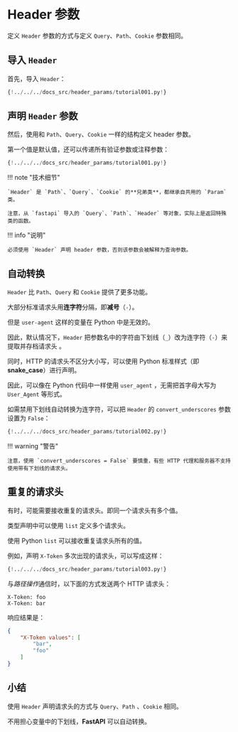 # Header 参数

定义 `Header` 参数的方式与定义 `Query`、`Path`、`Cookie` 参数相同。

## 导入 `Header`

首先，导入 `Header`：

```Python hl_lines="3"
{!../../../docs_src/header_params/tutorial001.py!}
```

## 声明 `Header` 参数

然后，使用和 `Path`、`Query`、`Cookie` 一样的结构定义 header 参数。

第一个值是默认值，还可以传递所有验证参数或注释参数：

```Python hl_lines="9"
{!../../../docs_src/header_params/tutorial001.py!}
```

!!! note "技术细节"

    `Header` 是 `Path`、`Query`、`Cookie` 的**兄弟类**，都继承自共用的 `Param` 类。

    注意，从 `fastapi` 导入的 `Query`、`Path`、`Header` 等对象，实际上是返回特殊类的函数。

!!! info "说明"

    必须使用 `Header` 声明 header 参数，否则该参数会被解释为查询参数。

## 自动转换

`Header` 比 `Path`、`Query` 和 `Cookie` 提供了更多功能。

大部分标准请求头用**连字符**分隔，即**减号**（`-`）。

但是 `user-agent` 这样的变量在 Python 中是无效的。

因此，默认情况下，`Header` 把参数名中的字符由下划线（`_`）改为连字符（`-`）来提取并存档请求头 。

同时，HTTP 的请求头不区分大小写，可以使用 Python 标准样式（即 **snake_case**）进行声明。

因此，可以像在 Python 代码中一样使用 `user_agent` ，无需把首字母大写为 `User_Agent` 等形式。

如需禁用下划线自动转换为连字符，可以把 `Header` 的 `convert_underscores` 参数设置为 `False`：

```Python hl_lines="10"
{!../../../docs_src/header_params/tutorial002.py!}
```

!!! warning "警告"

    注意，使用 `convert_underscores = False` 要慎重，有些 HTTP 代理和服务器不支持使用带有下划线的请求头。


## 重复的请求头

有时，可能需要接收重复的请求头。即同一个请求头有多个值。

类型声明中可以使用 `list` 定义多个请求头。

使用 Python `list` 可以接收重复请求头所有的值。

例如，声明 `X-Token` 多次出现的请求头，可以写成这样：

```Python hl_lines="9"
{!../../../docs_src/header_params/tutorial003.py!}
```

与*路径操作*通信时，以下面的方式发送两个 HTTP 请求头：

```
X-Token: foo
X-Token: bar
```

响应结果是：

```JSON
{
    "X-Token values": [
        "bar",
        "foo"
    ]
}
```

## 小结

使用 `Header` 声明请求头的方式与 `Query`、`Path` 、`Cookie` 相同。

不用担心变量中的下划线，**FastAPI** 可以自动转换。
